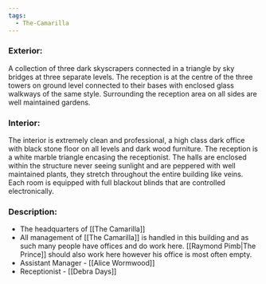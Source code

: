 ```yaml
---
tags:
  - The-Camarilla
---
```

### Exterior:
A collection of three dark skyscrapers connected in a triangle by sky bridges at three separate levels. The reception is at the centre of the three towers on ground level connected to their bases with enclosed glass walkways of the same style. Surrounding the reception area on all sides are well maintained gardens.
### Interior:
The interior is extremely clean and professional, a high class dark office with black stone floor on all levels and dark wood furniture. The reception is a white marble triangle encasing the receptionist. The halls are enclosed within the structure never seeing sunlight and are peppered with well maintained plants, they stretch throughout the entire building like veins. Each room is equipped with full blackout blinds that are controlled electronically.
### Description:
* The headquarters of [[The Camarilla]]
* All management of [[The Camarilla]] is handled in this building and as such many people have offices and do work here. [[Raymond Pimb|The Prince]] should also work here however his office is most often empty.
* Assistant Manager - [[Alice Wormwood]]
* Receptionist - [[Debra Days]]